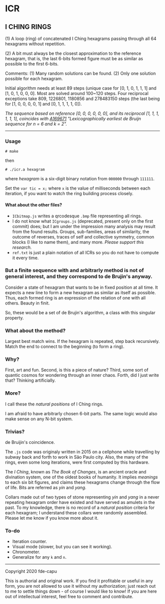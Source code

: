 # ICR
## I CHING RINGS

(1) A loop (ring) of concatenated I Ching hexagrams passing through all 64 hexagrams without repetition.

(2) A bit must always be the closest approximation to the reference hexagram, that is, the last 6-bits formed figure must be as similar as possible to the first 6-bits.

Comments: (1) Many random solutions can be found. (2) Only one solution possible for each hexagram.

Initial algorithm needs at least 89 steps (unique case for [0, 1, 0, 1, 1, 1] and [1, 0, 1, 0, 0, 0]. Most are solved around 100~120 steps. Four reciprocal exceptions take 809, 1226801, 1180856 and 278483150 steps (the last being for [1, 0, 0, 0, 0, 1] and [0, 1, 1, 1, 1, 0]).

*The sequence based on reference [0, 0, 0, 0, 0, 0], and its reciprocal [1, 1, 1, 1, 1, 1], coincides with [A169671](https://oeis.org/A169671) "Lexicographically earliest de Bruijn sequence for n = 6 and k = 2".*

---

### Usage

`# make`

then

`# ./icr.a hexagram`

where *hexagram* is a six-digit binary notation from `000000` through `111111`.

Set the `var tic = x;` where `x` is the value of milliseconds between each iteration, if you want to watch the ring building process closely.

#### What about the other files?

- `ICbitmap.js` writes a qrcodesque `.bmp` file representing all rings.
- I do not know what `ICgroups.js` (deprecated, present only on the first commit) does; but I am under the impression many analysis may result from the found results. Groups, sub-families, areas of similarity, the outcome of reverses, traces of self and collective symmetry, common blocks (I like to name them), and many more. *Please support this research.*
- `ref.txt` is just a plain notation of all ICRs so you do not have to compute it every time.

### But a finite sequence with and arbitrarly method is not of general interest, and they correspond to de Brujin's anyway.

Consider a state of hexagram that wants to be in fixed position at all time. It expects a new line to form a new hexagram as similar as itself as possible. Thus, each formed ring is an expression of the relation of one with all others. Beauty in finit.

So, these would be a set of de Brujin's algorithm, a class with this singular property.

### What about the method?

Largest best match wins. If the hexagram is repeated, step back recursively. Match the end to connect to the beginning (to form a ring).

### Why?

First, art and fun. Second, is this a piece of nature? Third, some sort of quantic cosmos for wondering through an inner chaos. Forth, did I just write that? Thinking artificially.

### More?

I call these the *natural positions* of I Ching rings.

I am afraid to have arbitrarly chosen 6-bit parts. The same logic would also make sense on any N-bit system.

### Trivias?

de Bruijin's coincidence.

The `.js` code was originaly written in 2015 on a cellphone while travelling by subway back and forth to work in São Paulo city. Also, the many of the rings, even some long iterations, were first computed by this hardware.

The _I Ching_, known as _The Book of Changes_, is an ancient oracle and divination system, one of the oldest books of humanity. It implies *meanings* to each six bit figures, and claims these hexagrams change through the flow of life. Bits are referred as *yin* and *yang*.

Collars made out of two types of stone representing *yin* and *yang* in a never repeating hexagram order have existed and have served as amulets in the past. To my knowledge, there is no record of a *natural position* criteria for each hexagram; I understand these collars were randomly assembled. Please let me know if you know more about it.

### To-do

- Iteration counter.
- Visual mode (slower, but you can see it working).
- Chronometer.
- Generalize for any `k` and `n`.

---

Copyright 2020 fde-capu

This is authorial and original work. If you find it profitable or useful in any form, you are not allowed to use it without my authorization; just reach out to me to settle things down - of course I would like to know! If you are here out of intellectual interest, feel free to comment and contribute.
